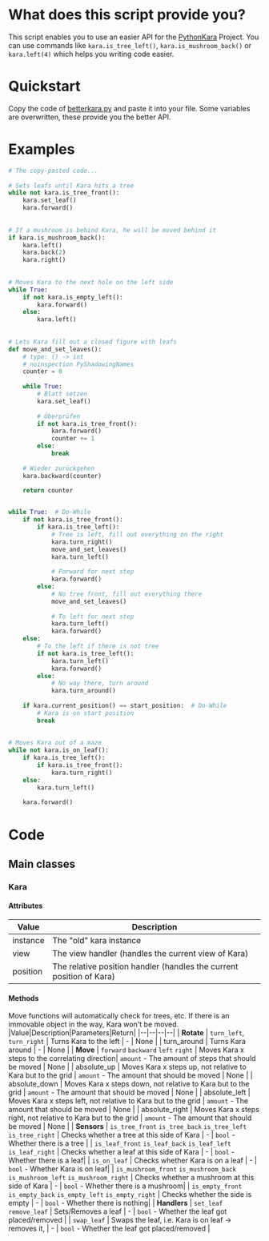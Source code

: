 # What does this script provide you?
This script enables you to use an easier API for the [PythonKara](https://www.swisseduc.ch/informatik/karatojava/pythonkara/) Project. You can use commands like `kara.is_tree_left()`, `kara.is_mushroom_back()` or `kara.left(4)` which helps you writing code easier.

# Quickstart
Copy the code of [betterkara.py](betterkara.py) and paste it into your file. Some variables are overwritten, these provide you the better API.

# Examples
```python
# The copy-pasted code...  
  
# Sets leafs until Kara hits a tree  
while not kara.is_tree_front():  
    kara.set_leaf()  
    kara.forward()  
  
  
# If a mushroom is behind Kara, he will be moved behind it  
if kara.is_mushroom_back():  
    kara.left()  
    kara.back(2)  
    kara.right()  
  
  
# Moves Kara to the next hole on the left side  
while True:  
    if not kara.is_empty_left():  
        kara.forward()  
    else:  
        kara.left()  
  
  
# Lets Kara fill out a closed figure with leafs  
def move_and_set_leaves():
    # type: () -> int
    # noinspection PyShadowingNames
    counter = 0
    
    while True:
        # Blatt setzen
        kara.set_leaf()
        
        # Überprüfen
        if not kara.is_tree_front():
            kara.forward()
            counter += 1
        else:
            break
    
    # Wieder zurückgehen
    kara.backward(counter)
    
    return counter


while True:  # Do-While
    if not kara.is_tree_front():
        if kara.is_tree_left():
            # Tree is left, fill out everything on the right
            kara.turn_right()
            move_and_set_leaves()
            kara.turn_left()
            
            # Forward for next step
            kara.forward()
        else:
            # No tree front, fill out everything there
            move_and_set_leaves()
            
            # To left for next step
            kara.turn_left()
            kara.forward()
    else:
        # To the left if there is not tree
        if not kara.is_tree_left():
            kara.turn_left()
            kara.forward()
        else:
            # No way there, turn around
            kara.turn_around()
    
    if kara.current_position() == start_position:  # Do-While
        # Kara is on start position
        break
  
  
# Moves Kara out of a maze  
while not kara.is_on_leaf():  
    if kara.is_tree_left():  
        if kara.is_tree_front():  
            kara.turn_right()  
    else:  
        kara.turn_left()  
      
    kara.forward()
```

# Code
## Main classes
### Kara
#### Attributes
|Value|Description|
|--|--|
|instance|The "old" kara instance|
|view|The view handler (handles the current view of Kara)|
|position|The relative position handler (handles the current position of Kara)|
#### Methods
Move functions will automatically check for trees, etc. If there is an immovable object in the way, Kara won't be moved.
|Value|Description|Parameters|Return|
|--|--|--|--|
| **Rotate**
| `turn_left`, `turn_right` | Turns Kara to the left | - | None |
| turn_around | Turns Kara around | - | None |
| **Move**
| `forward` `backward` `left` `right` | Moves Kara x steps to the correlating direction| `amount` - The amount of steps that should be moved | None |
| absolute_up | Moves Kara x steps up, not relative to Kara but to the grid | `amount` - The amount that should be moved | None |
| absolute_down | Moves Kara x steps down, not relative to Kara but to the grid | `amount` - The amount that should be moved | None |
| absolute_left | Moves Kara x steps left, not relative to Kara but to the grid | `amount` - The amount that should be moved | None |
| absolute_right | Moves Kara x steps right, not relative to Kara but to the grid | `amount` - The amount that should be moved | None |
| **Sensors**
| `is_tree_front` `is_tree_back` `is_tree_left` `is_tree_right` | Checks whether a tree at this side of Kara | - | `bool` - Whether there is a tree |
| `is_leaf_front` `is_leaf_back` `is_leaf_left` `is_leaf_right` | Checks whether a leaf at this side of Kara | - | `bool` - Whether there is a leaf|
| `is_on_leaf` | Checks whether Kara is on a leaf | - | `bool` - Whether Kara is on leaf|
| `is_mushroom_front` `is_mushroom_back` `is_mushroom_left` `is_mushroom_right` | Checks whether a mushroom at this side of Kara | - | `bool` - Whether there is a mushroom|
| `is_empty_front` `is_empty_back` `is_empty_left` `is_empty_right` | Checks whether the side is empty | - | `bool` - Whether there is nothing|
| **Handlers**
| `set_leaf` `remove_leaf` | Sets/Removes a leaf  | - | `bool` - Whether the leaf got placed/removed |
| `swap_leaf` | Swaps the leaf, i.e. Kara is on leaf -> removes it,   | - | `bool` - Whether the leaf got placed/removed |
